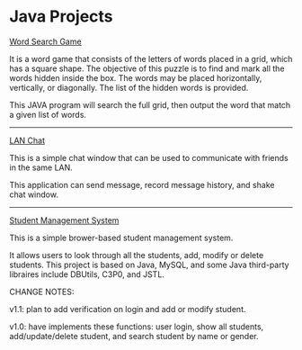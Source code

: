 # Java Projects

<a href="https://github.com/yogggithub/JavaProjects/tree/master/WordSearchGame">Word Search Game</a>

It is a word game that consists of the letters of words placed in a grid, which has a square shape. The objective of this puzzle is to find and mark all the words hidden inside the box. The words may be placed horizontally, vertically, or diagonally. The list of the hidden words is provided.

This JAVA program will search the full grid, then output the word that match a given list of words. 

<HR>

<a href="https://github.com/yogggithub/Java_Porjects/blob/master/LAN_Chat.jar">LAN Chat</a>

This is a simple chat window that can be used to communicate with friends in the same LAN.

This application can send message, record message history, and shake chat window.

<HR>
  

<a href="https://github.com/yogggithub/Java_Projects/tree/StudentManagementSystem">Student Management System</a>

This is a simple brower-based student management system.

It allows users to look through all the students, add, modify or delete students.
This project is based on Java, MySQL, and some Java third-party libraires include DBUtils, C3P0, and JSTL.

CHANGE NOTES:

v1.1: plan to add verification on login and add or modify student.

v1.0: have implements these functions: user login, show all students, add/update/delete student, and search student by name or gender.
